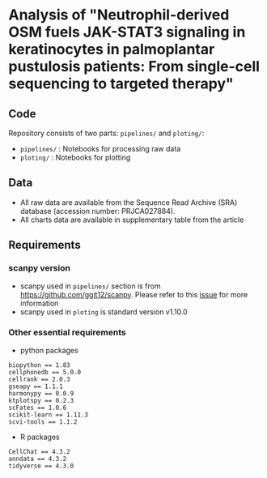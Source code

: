 # Analysis of "Neutrophil-derived OSM fuels JAK-STAT3 signaling in keratinocytes in palmoplantar pustulosis patients: From single-cell sequencing to targeted therapy"

## Code
Repository consists of two parts: `pipelines/` and `ploting/`:

- `pipelines/` : Notebooks for processing raw data
- `ploting/`  : Notebooks for plotting

## Data
- All raw data are available from the Sequence Read Archive (SRA) database (accession number: PRJCA027884).
- All charts data are available in supplementary table from the article

## Requirements
### scanpy version
- scanpy used in `pipelines/` section is from https://github.com/ggit12/scanpy. Please refer to this [issue](https://github.com/theislab/single-cell-tutorial/issues/35) for more information
- scanpy used in `ploting` is standard version v1.10.0

### Other essential requirements
- python packages
```
biopython == 1.83
cellphonedb == 5.0.0
cellrank == 2.0.3
gseapy == 1.1.1
harmonypy == 0.0.9
ktplotspy == 0.2.3
scFates == 1.0.6
scikit-learn == 1.11.3
scvi-tools == 1.1.2
```
- R packages
```
CellChat == 4.3.2
anndata == 4.3.2
tidyverse == 4.3.0
```